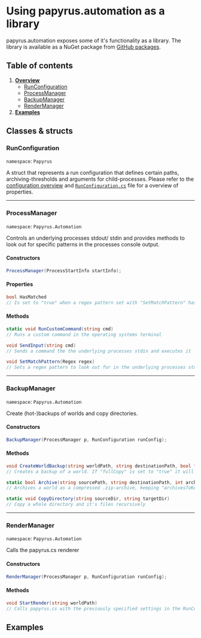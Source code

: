 # Using papyrus.automation as a library
papyrus.automation exposes some of it's functionality as a library. The library is available as a NuGet package from [GitHub packages](https://github.com/clarkx86/papyrus-automation/packages).

## Table of contents
1. [**Overview**](#classes--structs)
   - [RunConfiguration](#runconfiguration)
   - [ProcessManager](#processmanager)
   - [BackupManager](#backupmanager)
   - [RenderManager](#rendermanager)
2. [**Examples**](#examples)

## Classes & structs
### **RunConfiguration**
`namespace`: `Papyrus`

A struct that represents a run configuration that defines certain paths, archiving-thresholds and arguments for child-processes. Please refer to the [configuration overview](https://github.com/clarkx86/papyrus-automation#configuration-overview) and [`RunConfiguration.cs`](https://github.com/clarkx86/papyrus-automation/blob/master/RunConfiguration.cs) file for a overview of properties.

---
### **ProcessManager**
`namespace`: `Papyrus.Automation`

Controls an underlying processes stdout/ stdin and provides methods to look out for specific patterns in the processes console output.
#### Constructors
```csharp
ProcessManager(ProcessStartInfo startInfo);
```
#### Properties
```csharp
bool HasMatched
// Is set to "true" when a regex pattern set with "SetMatchPattern" has matched
```
#### Methods
```csharp
static void RunCustomCommand(string cmd)
// Runs a custom command in the operating systems terminal

void SendInput(string cmd)
// Sends a command the the underlying processes stdin and executes it

void SetMatchPattern(Regex regex)
// Sets a regex pattern to look out for in the underlying processes stdout. If it matches in future output, the "HasMatched" property will be set to "true"
```
---
### **BackupManager**
`namespace`: `Papyrus.Automation`

Create (hot-)backups of worlds and copy directories.
#### Constructors
```csharp
BackupManager(ProcessManager p, RunConfiguration runConfig);
```
#### Methods
```csharp
void CreateWorldBackup(string worldPath, string destinationPath, bool fullCopy, bool archive)
// Creates a backup of a world. If "fullCopy" is set to "true" it will copy the whole directory and not just the updated database files, therefor the server must not be running for a full copy. If archive is set to "true" it will compress the world as a .zip-archive, deleting redundant archives

static bool Archive(string sourcePath, string destinationPath, int archivesToKeep)
// Archives a world as a compressed .zip-archive, keeping "archivesToKeep"-amount of archives in the "destinationPath"-directory and deleting all older ones. However setting "archivesToKeep" to "-1" won't delete any archives at all. Archives are named like this: ""yyyy-MM-dd_HH-mm_WORLDNAME.zip"

static void CopyDirectory(string sourceDir, string targetDir)
// Copy a whole directory and it's files recursively
```
---
### **RenderManager**
`namespace`: `Papyrus.Automation`

Calls the papyrus.cs renderer 
#### Constructors
```csharp
RenderManager(ProcessManager p, RunConfiguration runConfig);
```
#### Methods
```csharp
void StartRender(string worldPath)
// Calls papyrus.cs with the previously specified settings in the RunConfiguration on the world in the "worldPath"-directory
```

## Examples